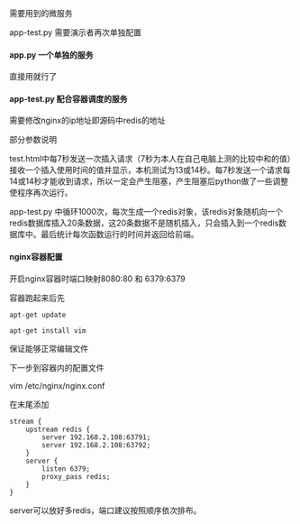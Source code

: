 需要用到的微服务

app-test.py 需要演示者再次单独配置



#### app.py 一个单独的服务

直接用就行了

#### app-test.py 配合容器调度的服务

需要修改nginx的ip地址即源码中redis的地址

部分参数说明

test.html中每7秒发送一次插入请求（7秒为本人在自己电脑上测的比较中和的值）接收一个插入使用时间的值并显示，本机测试为13或14秒。每7秒发送一个请求每14或14秒才能收到请求，所以一定会产生阻塞，产生阻塞后python做了一些调整使程序再次运行。

app-test.py 中循环1000次，每次生成一个redis对象，该redis对象随机向一个redis数据库插入20条数据，这20条数据不是随机插入，只会插入到一个redis数据库中。最后统计每次函数运行的时间并返回给前端。

#### nginx容器配置

开启nginx容器时端口映射8080:80 和 6379:6379

容器跑起来后先

`apt-get update`

`apt-get install vim`

保证能够正常编辑文件

下一步到容器内的配置文件

vim /etc/nginx/nginx.conf

在末尾添加

```
stream {
    upstream redis {
        server 192.168.2.108:63791;
        server 192.168.2.108:63792;
    }
    server {
        listen 6379;
        proxy_pass redis;
    }
}
```

server可以放好多redis，端口建议按照顺序依次排布。